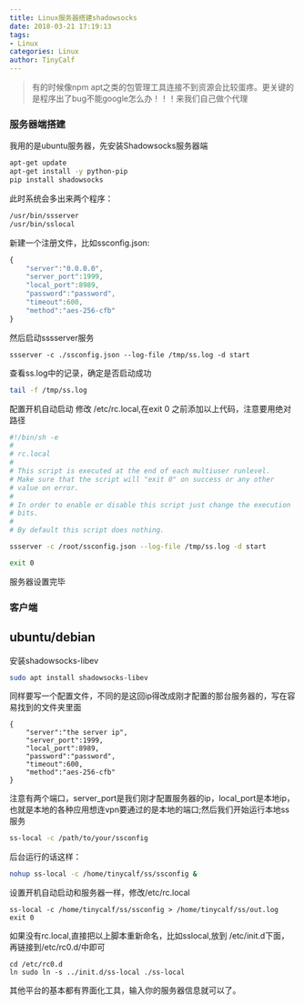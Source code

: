 ```yaml
---
title: Linux服务器搭建shadowsocks
date: 2018-03-21 17:19:13
tags:
- Linux
categories: Linux
author: TinyCalf
---
```


> 有的时候像npm apt之类的包管理工具连接不到资源会比较蛋疼。更关键的是程序出了bug不能google怎么办！！！来我们自己做个代理

### 服务器端搭建
我用的是ubuntu服务器，先安装Shadowsocks服务器端
```bash
apt-get update
apt-get install -y python-pip
pip install shadowsocks
```
<!-- more -->
此时系统会多出来两个程序：
```bash
/usr/bin/ssserver
/usr/bin/sslocal
```
新建一个注册文件，比如ssconfig.json:
```javascript
{
    "server":"0.0.0.0",
    "server_port":1999,
    "local_port":8989,
    "password":"password",
    "timeout":600,
    "method":"aes-256-cfb"
}
```
然后启动sssserver服务

```
ssserver -c ./ssconfig.json --log-file /tmp/ss.log -d start
```
查看ss.log中的记录，确定是否启动成功
```bash
tail -f /tmp/ss.log
```
配置开机自动启动 修改 /etc/rc.local,在exit 0 之前添加以上代码，注意要用绝对路径
```bash
#!/bin/sh -e
#
# rc.local
#
# This script is executed at the end of each multiuser runlevel.
# Make sure that the script will "exit 0" on success or any other
# value on error.
#
# In order to enable or disable this script just change the execution
# bits.
#
# By default this script does nothing.

ssserver -c /root/ssconfig.json --log-file /tmp/ss.log -d start

exit 0
```
服务器设置完毕

### 客户端
## ubuntu/debian
安装shadowsocks-libev
```bash
sudo apt install shadowsocks-libev
```
同样要写一个配置文件，不同的是这回ip得改成刚才配置的那台服务器的，写在容易找到的文件夹里面
```
{
    "server":"the server ip",
    "server_port":1999,
    "local_port":8989,
    "password":"password",
    "timeout":600,
    "method":"aes-256-cfb"
}
```
注意有两个端口，server_port是我们刚才配置服务器的ip，local_port是本地ip，也就是本地的各种应用想连vpn要通过的是本地的端口;然后我们开始运行本地ss服务
```bash
ss-local -c /path/to/your/ssconfig
```
后台运行的话这样：
```bash
nohup ss-local -c /home/tinycalf/ss/ssconfig &
```
设置开机自动启动和服务器一样，修改/etc/rc.local
```
ss-local -c /home/tinycalf/ss/ssconfig > /home/tinycalf/ss/out.log
exit 0
```
如果没有rc.local,直接把以上脚本重新命名，比如sslocal,放到 /etc/init.d下面，再链接到/etc/rc0.d/中即可
```
cd /etc/rc0.d
ln sudo ln -s ../init.d/ss-local ./ss-local
```
其他平台的基本都有界面化工具，输入你的服务器信息就可以了。
